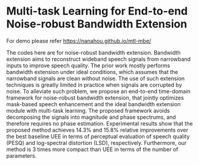 # Multi-task Learning for End-to-end Noise-robust Bandwidth Extension

For demo please refer https://nanahou.github.io/mtl-mbe/

The codes here are for noise-robust bandwidth extension. 
Bandwidth extension aims to reconstruct wideband speech signals from narrowband inputs to improve speech quality. The prior work mostly performs bandwidth extension under ideal conditions, which assumes that the narrowband signals are clean without noise. The use of such extension techniques is greatly limited in practice when signals are corrupted by noise. 
To alleviate such problem, we propose an end-to-end time-domain framework for noise-robust bandwidth extension, that jointly optimizes mask-based speech enhancement and the ideal bandwidth extension module with multi-task learning. The proposed framework avoids decomposing the signals into magnitude and phase spectrums, and therefore requires no phase estimation. Experimental results show that the proposed method achieves 14.3% and 15.8% relative improvements over the best baseline UEE in terms of perceptual evaluation of speech quality (PESQ) and log-spectral distortion (LSD), respectively. Furthermore, our method is 3 times more compact than UEE in terms of the number of parameters.
